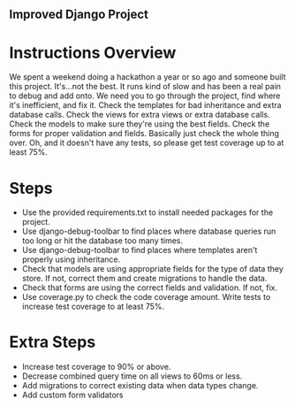 ## Improved Django Project


# Instructions Overview
We spent a weekend doing a hackathon a year or so ago and someone built this project. It's...not the best. It runs kind of slow and has been a real pain to debug and add onto. We need you to go through the project, find where it's inefficient, and fix it. Check the templates for bad inheritance and extra database calls. Check the views for extra views or extra database calls. Check the models to make sure they're using the best fields. Check the forms for proper validation and fields. Basically just check the whole thing over. Oh, and it doesn't have any tests, so please get test coverage up to at least 75%.

# Steps
- Use the provided requirements.txt to install needed packages for the project.
- Use django-debug-toolbar to find places where database queries run too long or hit the database too many times.
- Use django-debug-toolbar to find places where templates aren't properly using inheritance.
- Check that models are using appropriate fields for the type of data they store. If not, correct them and create migrations to handle the data.
- Check that forms are using the correct fields and validation. If not, fix.
- Use coverage.py to check the code coverage amount. Write tests to increase test coverage to at least 75%.

# Extra Steps
- Increase test coverage to 90% or above.
- Decrease combined query time on all views to 60ms or less.
- Add migrations to correct existing data when data types change.
- Add custom form validators